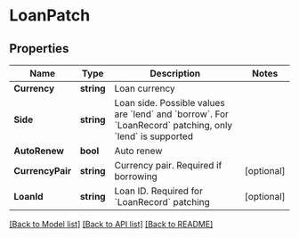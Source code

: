 # LoanPatch

## Properties

Name | Type | Description | Notes
------------ | ------------- | ------------- | -------------
**Currency** | **string** | Loan currency | 
**Side** | **string** | Loan side. Possible values are &#x60;lend&#x60; and &#x60;borrow&#x60;. For &#x60;LoanRecord&#x60; patching, only &#x60;lend&#x60; is supported | 
**AutoRenew** | **bool** | Auto renew | 
**CurrencyPair** | **string** | Currency pair. Required if borrowing | [optional] 
**LoanId** | **string** | Loan ID. Required for &#x60;LoanRecord&#x60; patching | [optional] 

[[Back to Model list]](../README.md#documentation-for-models) [[Back to API list]](../README.md#documentation-for-api-endpoints) [[Back to README]](../README.md)


